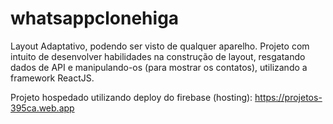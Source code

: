 # whatsappclonehiga

Layout Adaptativo, podendo ser visto de qualquer aparelho.
Projeto com intuito de desenvolver habilidades na construção de layout, resgatando dados de API e manipulando-os (para mostrar os contatos), utilizando a framework ReactJS.

Projeto hospedado utilizando deploy do firebase (hosting):
  https://projetos-395ca.web.app
